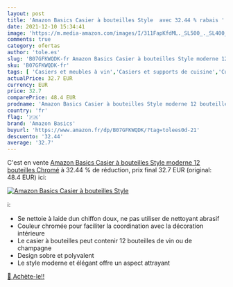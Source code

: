 ```yaml
---
layout: post
title: 'Amazon Basics Casier à bouteilles Style  avec 32.44 % rabais '
date: 2021-12-10 15:34:41
image: 'https://m.media-amazon.com/images/I/311FapKfdML._SL500_._SL400_.jpg'
comments: true
category: ofertas
author: 'tole.es'
slug: 'B07GFKWQDK-fr Amazon Basics Casier à bouteilles Style moderne 12...'
sku: 'B07GFKWQDK-fr'
tags: [ 'Casiers et meubles à vin','Casiers et supports de cuisine','Cuisine et Maison','Porte bouteilles','Rangement et organisation','Rangement et organisation de cuisine','amazon basics', ]
actualPrice: 32.7 EUR
currency: EUR
price: 32.7
comparePrice: 48.4 EUR
prodname: 'Amazon Basics Casier à bouteilles Style moderne 12 bouteilles Chromé'
country: 'fr'
flag: '🇫🇷'
brand: 'Amazon Basics'
buyurl: 'https://www.amazon.fr/dp/B07GFKWQDK/?tag=tolees0d-21'
descuento: '32.44'
average: '32.7'
---
```


C'est en vente [Amazon Basics Casier à bouteilles Style moderne 12 bouteilles Chromé](https://www.amazon.fr/dp/B07GFKWQDK/?tag=tolees0d-21)  à  32.44 % de réduction, prix final  32.7 EUR (original: 48.4 EUR) ici:

[![Amazon Basics Casier à bouteilles Style ](https://m.media-amazon.com/images/I/311FapKfdML._SL500_._SL400_.jpg)](https://www.amazon.fr/dp/B07GFKWQDK/?tag=tolees0d-21)

ℹ️:

- Se nettoie à laide dun chiffon doux, ne pas utiliser de nettoyant abrasif
- Couleur chromée pour faciliter la coordination avec la décoration intérieure
- Le casier à bouteilles peut contenir 12 bouteilles de vin ou de champagne
- Design sobre et polyvalent
- Le style moderne et élégant offre un aspect attrayant

[🛒 Achète-le!!](https://www.amazon.fr/dp/B07GFKWQDK/?tag=tolees0d-21)

